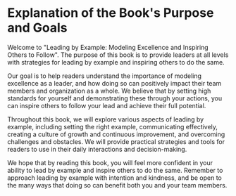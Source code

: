 Explanation of the Book's Purpose and Goals
=========================================================

Welcome to "Leading by Example: Modeling Excellence and Inspiring Others to Follow". The purpose of this book is to provide leaders at all levels with strategies for leading by example and inspiring others to do the same.

Our goal is to help readers understand the importance of modeling excellence as a leader, and how doing so can positively impact their team members and organization as a whole. We believe that by setting high standards for yourself and demonstrating these through your actions, you can inspire others to follow your lead and achieve their full potential.

Throughout this book, we will explore various aspects of leading by example, including setting the right example, communicating effectively, creating a culture of growth and continuous improvement, and overcoming challenges and obstacles. We will provide practical strategies and tools for readers to use in their daily interactions and decision-making.

We hope that by reading this book, you will feel more confident in your ability to lead by example and inspire others to do the same. Remember to approach leading by example with intention and kindness, and be open to the many ways that doing so can benefit both you and your team members.


